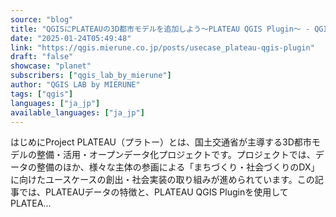 ```yaml
---
source: "blog"
title: "QGISにPLATEAUの3D都市モデルを追加しよう〜PLATEAU QGIS Plugin〜 - QGIS LAB by MIERUNE"
date: "2025-01-24T05:49:48"
link: "https://qgis.mierune.co.jp/posts/usecase_plateau-qgis-plugin"
draft: "false"
showcase: "planet"
subscribers: ["qgis_lab_by_mierune"]
author: "QGIS LAB by MIERUNE"
tags: ["qgis"]
languages: ["ja_jp"]
available_languages: ["ja_jp"]
---
```


はじめにProject PLATEAU（プラトー）とは、国土交通省が主導する3D都市モデルの整備・活用・オープンデータ化プロジェクトです。プロジェクトでは、データの整備のほか、様々な主体の参画による「まちづくり・社会づくりのDX」に向けたユースケースの創出・社会実装の取り組みが進められています。この記事では、PLATEAUデータの特徴と、PLATEAU QGIS Pluginを使用してPLATEA...
